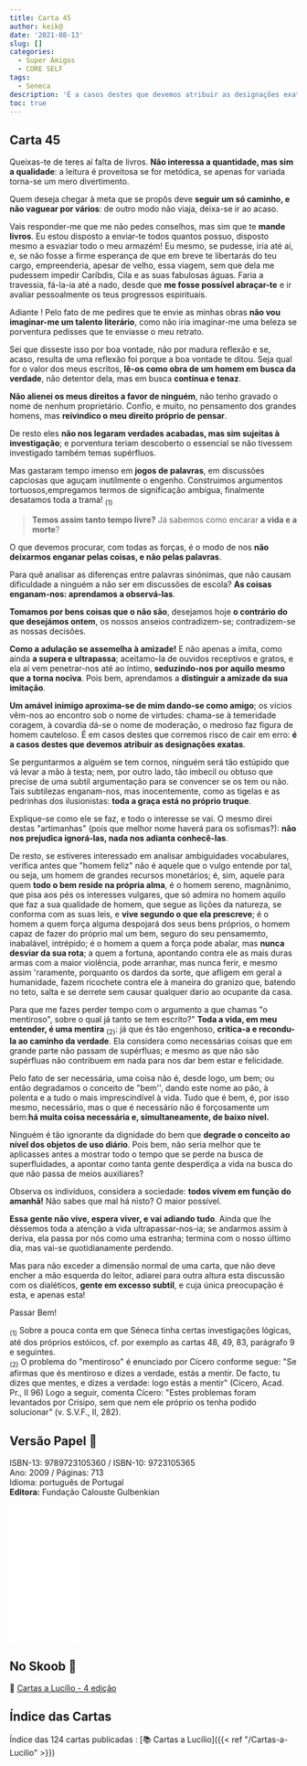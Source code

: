```yaml
---
title: Carta 45
author: keik@
date: '2021-08-13'
slug: []
categories:
  - Super Amigos
  - CORE SELF
tags:
  - Seneca
description: 'É a casos destes que devemos atribuir as designações exatas'
toc: true
---
```


## Carta 45

Queixas-te de teres aí falta de livros. **Não interessa a quantidade, mas sim a qualidade**: a leitura é proveitosa se for metódica, se apenas for variada torna-se um mero divertimento. 

Quem deseja chegar à meta que se propôs deve **seguir um só caminho, e não vaguear por vários**: de outro modo não viaja, deixa-se ir ao acaso.

Vais responder-me que me não pedes conselhos, mas sim que te **mande livros**. Eu estou disposto a enviar-te todos quantos possuo, disposto mesmo a esvaziar todo o meu armazém! 
Eu mesmo, se pudesse, iria até aí, e, se não fosse a firme esperança de que em breve te libertarás do teu cargo, empreenderia, apesar de velho, essa viagem, sem que dela me pudessem impedir Caríbdis, Cila e as suas fabulosas águas. Faria a travessia, fá-la-ia até a nado, desde que **me fosse possível abraçar-te** e ir avaliar pessoalmente os teus progressos espirituais.

Adiante ! Pelo fato de me pedires que te envie as minhas obras **não vou imaginar-me um talento literário**, como não iria imaginar-me uma beleza se porventura pedisses que te enviasse o meu retrato. 

Sei que disseste isso por boa vontade, não por madura reflexão e se, acaso, resulta de uma reflexão foi porque a boa vontade te ditou. Seja qual for o valor dos meus escritos, **lê-os como obra de um homem em busca da verdade**, não detentor dela, mas em busca **contínua e tenaz**.

**Não alienei os meus direitos a favor de ninguém**, não tenho gravado o nome de nenhum proprietário. Confio, e muito, no pensamento dos grandes homens, mas **reivindico o meu direito próprio de pensar**. 

De resto eles **não nos legaram verdades acabadas, mas sim sujeitas à investigação**; e porventura teriam descoberto o essencial se não tivessem investigado também temas supérfluos. 

Mas gastaram tempo imenso em **jogos de palavras**, em discussões capciosas que aguçam inutilmente o engenho. Construimos argumentos tortuosos,empregamos termos de significação ambígua, finalmente desatamos toda a trama! <sub>(1)</sub>

> **Temos assim tanto tempo livre?** Já sabemos como encarar **a vida e a morte**? 

O que devemos procurar, com todas as forças, é o modo de nos **não deixarmos enganar pelas coisas, e não pelas palavras**.

Para quê analisar as diferenças entre palavras sinónimas, que não causam dificuldade a ninguém a não ser em discussões de escola? **As coisas enganam-nos: aprendamos a observá-las**. 

**Tomamos por bens coisas que o não são**, desejamos hoje **o contrário do que desejámos ontem**, os nossos anseios contradizem-se; contradizem-se as nossas decisões. 

**Como a adulação se assemelha à amizade!** E não apenas a imita, como ainda **a supera e ultrapassa**; aceitamo-la de ouvidos receptivos e gratos, e ela aí vem penetrar-nos até ao íntimo, **seduzindo-nos por aquilo mesmo que a torna nociva**. Pois bem, aprendamos a **distinguir a amizade da sua imitação**. 

**Um amável inimigo aproxima-se de mim dando-se como amigo**; os vícios vêm-nos ao encontro sob o nome de virtudes: chama-se à temeridade coragem, à covardia dá-se o nome de moderação, o medroso faz figura de homem cauteloso. É em casos destes que corremos risco de cair em erro: **é a casos destes que devemos atribuir as designações exatas**. 

Se perguntarmos a alguém se tem cornos, ninguém será tão estúpido que vá levar a mão à testa; nem, por outro lado, tão imbecil ou obtuso que precise de uma subtil argumentação para se convencer se os tem ou não. Tais subtilezas enganam-nos, mas inocentemente, como as tigelas e as pedrinhas dos ilusionistas: **toda a graça está no próprio truque**.

Explique-se como ele se faz, e todo o interesse se vai. O mesmo direi destas "artimanhas" (pois que melhor nome haverá para os sofismas?): **não nos prejudica ignorá-las, nada nos adianta conhecê-las**.

De resto, se estiveres interessado em analisar ambiguidades vocabulares, verifica antes que "homem feliz" não é aquele que o vulgo entende por tal, ou seja, um homem de grandes recursos monetários; é, sim, aquele para quem **todo o bem reside na própria alma**, é o homem sereno, magnânimo, que pisa aos pés os interesses vulgares, que só admira no homem aquilo que faz a sua qualidade de homem, que segue as lições da natureza, se conforma com as suas leis, e **vive segundo o que ela prescreve**; é o homem a quem força alguma despojará dos seus bens próprios, o homem capaz de fazer do próprio mal um bem, seguro do seu pensamemto, inabalável, intrépido; é o homem a quem a força pode abalar, mas **nunca desviar da sua rota**; a quem a fortuna, apontando contra ele as mais duras armas com a maior violência, pode arranhar, mas nunca ferir, e mesmo assim 'raramente, porquanto os dardos da sorte, que afligem em geral a humanidade, fazem ricochete contra ele à maneira do granizo que, batendo no teto, salta e se derrete sem causar qualquer dario ao ocupante da casa.

Para que me fazes perder tempo com o argumento a que chamas "o mentiroso", sobre o qual já tanto se tem escrito?" **Toda a vida, em meu entender, é uma mentira** <sub>(2)</sub>: já que és tão engenhoso, **critica-a e recondu-la ao caminho da verdade**. Ela considera como necessárias coisas que em grande parte não passam de supérfluas; e mesmo as que não são supérfluas não contribuem em nada para nos dar bem estar e felicidade. 

Pelo fato de ser necessária, uma coisa não é, desde logo, um bem; ou então degradamos o conceito de "bem'', dando este nome ao pão, à polenta e a tudo o mais imprescindível à vida. Tudo que é bem, é, por isso mesmo, necessário, mas o que é necessário não é forçosamente um bem:**há muita coisa necessária e, simultaneamente, de baixo nível.** 

Ninguém é tão ignorante da dignidade do bem que **degrade o conceito ao nível dos objetos de uso diário**. Pois bem, não seria melhor que te aplicasses antes a mostrar todo o tempo que se perde na busca de superfluidades, a apontar como tanta gente desperdiça a vida na busca do que não passa de meios auxiliares? 

Observa os indivíduos, considera a sociedade: **todos vivem em função do amanhã!** Não sabes que mal há nisto? O maior possível. 

**Essa gente não vive, espera viver, e vai adiando tudo**. Ainda que lhe déssemos toda a atenção a vida ultrapassar-nos-ia; se andarmos assim à deriva, ela passa por nós como uma estranha; termina com o nosso último dia, mas vai-se quotidianamente perdendo.

Mas para não exceder a dimensão normal de uma carta, que não deve encher a mão esquerda do leitor, adiarei para outra altura esta discussão com os dialéticos, **gente em excesso subtil**, e cuja única preocupação é esta, e apenas esta!

Passar Bem!



 <sub>(1)</sub> Sobre a pouca conta em que Séneca tinha certas investigações lógicas, até dos próprios estóicos, cf. por exemplo as cartas 48, 49, 83, parágrafo 9 e seguintes.  
<sub>(2)</sub>  O problema do "mentiroso" é enunciado por Cícero conforme segue: "Se afirmas que és mentiroso e dizes a verdade, estás a mentir. De facto, tu dizes que mentes, e dizes a verdade: logo estás a mentir" (Cícero, Acad. Pr., II 96) Logo a seguir, comenta Cícero: "Estes problemas foram levantados por Crisipo, sem que nem ele próprio os tenha podido solucionar" (v. S.V.F., II, 282).

## Versão Papel :book:

ISBN-13: 9789723105360 / ISBN-10: 9723105365  
Ano: 2009 / Páginas: 713  
Idioma: português de Portugal   
**Editora:** Fundação Calouste Gulbenkian

<iframe style="width:120px;height:240px;" marginwidth="0" marginheight="0" scrolling="no" frameborder="0" src="//ws-na.amazon-adsystem.com/widgets/q?ServiceVersion=20070822&OneJS=1&Operation=GetAdHtml&MarketPlace=BR&source=ac&ref=tf_til&ad_type=product_link&tracking_id=mundodekeika-20&marketplace=amazon&amp;region=BR&placement=9723105365&asins=9723105365&linkId=fb8dc16224bc0c2b7943ec769c5b5905&show_border=true&link_opens_in_new_window=true&price_color=333333&title_color=0066c0&bg_color=ffffff">
    </iframe>


## No Skoob :eagle:

:book: [Cartas a Lucílio - 4 edição](https://www.skoob.com.br/cartas-a-lucilio-37684ed41245.html)


## Índice das Cartas

Índice das 124 cartas publicadas : [📚 Cartas a Lucílio]({{< ref "/Cartas-a-Lucilio" >}})